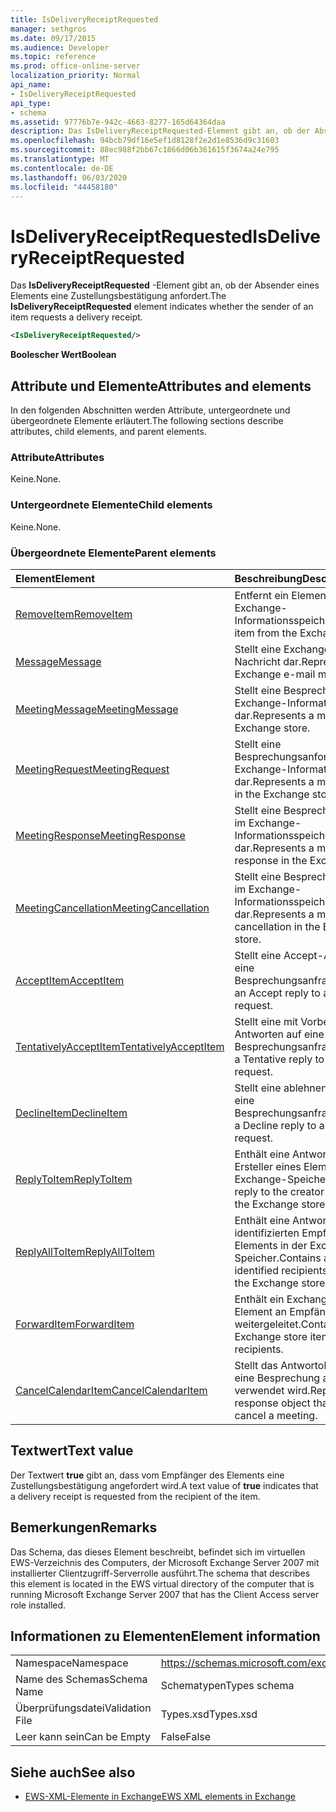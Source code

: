 ```yaml
---
title: IsDeliveryReceiptRequested
manager: sethgros
ms.date: 09/17/2015
ms.audience: Developer
ms.topic: reference
ms.prod: office-online-server
localization_priority: Normal
api_name:
- IsDeliveryReceiptRequested
api_type:
- schema
ms.assetid: 97776b7e-942c-4663-8277-165d64364daa
description: Das IsDeliveryReceiptRequested-Element gibt an, ob der Absender eines Elements eine Zustellungsbestätigung anfordert.
ms.openlocfilehash: 94bcb79df16e5ef1d8128f2e2d1e8536d9c31603
ms.sourcegitcommit: 88ec988f2bb67c1866d06b361615f3674a24e795
ms.translationtype: MT
ms.contentlocale: de-DE
ms.lasthandoff: 06/03/2020
ms.locfileid: "44458180"
---
```

# <a name="isdeliveryreceiptrequested"></a><span data-ttu-id="0106a-103">IsDeliveryReceiptRequested</span><span class="sxs-lookup"><span data-stu-id="0106a-103">IsDeliveryReceiptRequested</span></span>

<span data-ttu-id="0106a-104">Das **IsDeliveryReceiptRequested** -Element gibt an, ob der Absender eines Elements eine Zustellungsbestätigung anfordert.</span><span class="sxs-lookup"><span data-stu-id="0106a-104">The **IsDeliveryReceiptRequested** element indicates whether the sender of an item requests a delivery receipt.</span></span> 
  
```xml
<IsDeliveryReceiptRequested/>
```

 <span data-ttu-id="0106a-105">**Boolescher Wert**</span><span class="sxs-lookup"><span data-stu-id="0106a-105">**Boolean**</span></span>
## <a name="attributes-and-elements"></a><span data-ttu-id="0106a-106">Attribute und Elemente</span><span class="sxs-lookup"><span data-stu-id="0106a-106">Attributes and elements</span></span>

<span data-ttu-id="0106a-107">In den folgenden Abschnitten werden Attribute, untergeordnete und übergeordnete Elemente erläutert.</span><span class="sxs-lookup"><span data-stu-id="0106a-107">The following sections describe attributes, child elements, and parent elements.</span></span>
  
### <a name="attributes"></a><span data-ttu-id="0106a-108">Attribute</span><span class="sxs-lookup"><span data-stu-id="0106a-108">Attributes</span></span>

<span data-ttu-id="0106a-109">Keine.</span><span class="sxs-lookup"><span data-stu-id="0106a-109">None.</span></span>
  
### <a name="child-elements"></a><span data-ttu-id="0106a-110">Untergeordnete Elemente</span><span class="sxs-lookup"><span data-stu-id="0106a-110">Child elements</span></span>

<span data-ttu-id="0106a-111">Keine.</span><span class="sxs-lookup"><span data-stu-id="0106a-111">None.</span></span>
  
### <a name="parent-elements"></a><span data-ttu-id="0106a-112">Übergeordnete Elemente</span><span class="sxs-lookup"><span data-stu-id="0106a-112">Parent elements</span></span>

|<span data-ttu-id="0106a-113">**Element**</span><span class="sxs-lookup"><span data-stu-id="0106a-113">**Element**</span></span>|<span data-ttu-id="0106a-114">**Beschreibung**</span><span class="sxs-lookup"><span data-stu-id="0106a-114">**Description**</span></span>|
|:-----|:-----|
|[<span data-ttu-id="0106a-115">RemoveItem</span><span class="sxs-lookup"><span data-stu-id="0106a-115">RemoveItem</span></span>](removeitem.md) <br/> |<span data-ttu-id="0106a-116">Entfernt ein Element aus dem Exchange-Informationsspeicher.</span><span class="sxs-lookup"><span data-stu-id="0106a-116">Removes an item from the Exchange store.</span></span>  <br/> |
|[<span data-ttu-id="0106a-117">Message</span><span class="sxs-lookup"><span data-stu-id="0106a-117">Message</span></span>](message-ex15websvcsotherref.md) <br/> |<span data-ttu-id="0106a-118">Stellt eine Exchange-E-Mail-Nachricht dar.</span><span class="sxs-lookup"><span data-stu-id="0106a-118">Represents an Exchange e-mail message.</span></span>  <br/> |
|[<span data-ttu-id="0106a-119">MeetingMessage</span><span class="sxs-lookup"><span data-stu-id="0106a-119">MeetingMessage</span></span>](meetingmessage.md) <br/> |<span data-ttu-id="0106a-120">Stellt eine Besprechung im Exchange-Informationsspeicher dar.</span><span class="sxs-lookup"><span data-stu-id="0106a-120">Represents a meeting in the Exchange store.</span></span>  <br/> |
|[<span data-ttu-id="0106a-121">MeetingRequest</span><span class="sxs-lookup"><span data-stu-id="0106a-121">MeetingRequest</span></span>](meetingrequest.md) <br/> |<span data-ttu-id="0106a-122">Stellt eine Besprechungsanforderung im Exchange-Informationsspeicher dar.</span><span class="sxs-lookup"><span data-stu-id="0106a-122">Represents a meeting request in the Exchange store.</span></span>  <br/> |
|[<span data-ttu-id="0106a-123">MeetingResponse</span><span class="sxs-lookup"><span data-stu-id="0106a-123">MeetingResponse</span></span>](meetingresponse.md) <br/> |<span data-ttu-id="0106a-124">Stellt eine Besprechungsantwort im Exchange-Informationsspeicher dar.</span><span class="sxs-lookup"><span data-stu-id="0106a-124">Represents a meeting response in the Exchange store.</span></span>  <br/> |
|[<span data-ttu-id="0106a-125">MeetingCancellation</span><span class="sxs-lookup"><span data-stu-id="0106a-125">MeetingCancellation</span></span>](meetingcancellation.md) <br/> |<span data-ttu-id="0106a-126">Stellt eine Besprechungsabsage im Exchange-Informationsspeicher dar.</span><span class="sxs-lookup"><span data-stu-id="0106a-126">Represents a meeting cancellation in the Exchange store.</span></span>  <br/> |
|[<span data-ttu-id="0106a-127">AcceptItem</span><span class="sxs-lookup"><span data-stu-id="0106a-127">AcceptItem</span></span>](acceptitem.md) <br/> |<span data-ttu-id="0106a-128">Stellt eine Accept-Antwort auf eine Besprechungsanfrage.</span><span class="sxs-lookup"><span data-stu-id="0106a-128">Represents an Accept reply to a meeting request.</span></span>  <br/> |
|[<span data-ttu-id="0106a-129">TentativelyAcceptItem</span><span class="sxs-lookup"><span data-stu-id="0106a-129">TentativelyAcceptItem</span></span>](tentativelyacceptitem.md) <br/> |<span data-ttu-id="0106a-130">Stellt eine mit Vorbehalt Antworten auf eine Besprechungsanfrage.</span><span class="sxs-lookup"><span data-stu-id="0106a-130">Represents a Tentative reply to a meeting request.</span></span>  <br/> |
|[<span data-ttu-id="0106a-131">DeclineItem</span><span class="sxs-lookup"><span data-stu-id="0106a-131">DeclineItem</span></span>](declineitem.md) <br/> |<span data-ttu-id="0106a-132">Stellt eine ablehnen Antwort auf eine Besprechungsanfrage.</span><span class="sxs-lookup"><span data-stu-id="0106a-132">Represents a Decline reply to a meeting request.</span></span>  <br/> |
|[<span data-ttu-id="0106a-133">ReplyToItem</span><span class="sxs-lookup"><span data-stu-id="0106a-133">ReplyToItem</span></span>](replytoitem.md) <br/> |<span data-ttu-id="0106a-134">Enthält eine Antwort an den Ersteller eines Elements in der Exchange-Speicher.</span><span class="sxs-lookup"><span data-stu-id="0106a-134">Contains a reply to the creator of an item in the Exchange store.</span></span>  <br/> |
|[<span data-ttu-id="0106a-135">ReplyAllToItem</span><span class="sxs-lookup"><span data-stu-id="0106a-135">ReplyAllToItem</span></span>](replyalltoitem.md) <br/> |<span data-ttu-id="0106a-136">Enthält eine Antwort an alle identifizierten Empfänger eines Elements in der Exchange-Speicher.</span><span class="sxs-lookup"><span data-stu-id="0106a-136">Contains a reply to all identified recipients of an item in the Exchange store.</span></span>  <br/> |
|[<span data-ttu-id="0106a-137">ForwardItem</span><span class="sxs-lookup"><span data-stu-id="0106a-137">ForwardItem</span></span>](forwarditem.md) <br/> |<span data-ttu-id="0106a-138">Enthält ein Exchange-Speicher-Element an Empfänger weitergeleitet.</span><span class="sxs-lookup"><span data-stu-id="0106a-138">Contains an Exchange store item to forward to recipients.</span></span>  <br/> |
|[<span data-ttu-id="0106a-139">CancelCalendarItem</span><span class="sxs-lookup"><span data-stu-id="0106a-139">CancelCalendarItem</span></span>](cancelcalendaritem.md) <br/> |<span data-ttu-id="0106a-140">Stellt das Antwortobjekt, das Sie eine Besprechung absagen verwendet wird.</span><span class="sxs-lookup"><span data-stu-id="0106a-140">Represents the response object that is used to cancel a meeting.</span></span>  <br/> |
   
## <a name="text-value"></a><span data-ttu-id="0106a-141">Textwert</span><span class="sxs-lookup"><span data-stu-id="0106a-141">Text value</span></span>

<span data-ttu-id="0106a-142">Der Textwert **true** gibt an, dass vom Empfänger des Elements eine Zustellungsbestätigung angefordert wird.</span><span class="sxs-lookup"><span data-stu-id="0106a-142">A text value of **true** indicates that a delivery receipt is requested from the recipient of the item.</span></span> 
  
## <a name="remarks"></a><span data-ttu-id="0106a-143">Bemerkungen</span><span class="sxs-lookup"><span data-stu-id="0106a-143">Remarks</span></span>

<span data-ttu-id="0106a-144">Das Schema, das dieses Element beschreibt, befindet sich im virtuellen EWS-Verzeichnis des Computers, der Microsoft Exchange Server 2007 mit installierter Clientzugriff-Serverrolle ausführt.</span><span class="sxs-lookup"><span data-stu-id="0106a-144">The schema that describes this element is located in the EWS virtual directory of the computer that is running Microsoft Exchange Server 2007 that has the Client Access server role installed.</span></span>
  
## <a name="element-information"></a><span data-ttu-id="0106a-145">Informationen zu Elementen</span><span class="sxs-lookup"><span data-stu-id="0106a-145">Element information</span></span>

|||
|:-----|:-----|
|<span data-ttu-id="0106a-146">Namespace</span><span class="sxs-lookup"><span data-stu-id="0106a-146">Namespace</span></span>  <br/> |https://schemas.microsoft.com/exchange/services/2006/types  <br/> |
|<span data-ttu-id="0106a-147">Name des Schemas</span><span class="sxs-lookup"><span data-stu-id="0106a-147">Schema Name</span></span>  <br/> |<span data-ttu-id="0106a-148">Schematypen</span><span class="sxs-lookup"><span data-stu-id="0106a-148">Types schema</span></span>  <br/> |
|<span data-ttu-id="0106a-149">Überprüfungsdatei</span><span class="sxs-lookup"><span data-stu-id="0106a-149">Validation File</span></span>  <br/> |<span data-ttu-id="0106a-150">Types.xsd</span><span class="sxs-lookup"><span data-stu-id="0106a-150">Types.xsd</span></span>  <br/> |
|<span data-ttu-id="0106a-151">Leer kann sein</span><span class="sxs-lookup"><span data-stu-id="0106a-151">Can be Empty</span></span>  <br/> |<span data-ttu-id="0106a-152">False</span><span class="sxs-lookup"><span data-stu-id="0106a-152">False</span></span>  <br/> |
   
## <a name="see-also"></a><span data-ttu-id="0106a-153">Siehe auch</span><span class="sxs-lookup"><span data-stu-id="0106a-153">See also</span></span>



- [<span data-ttu-id="0106a-154">EWS-XML-Elemente in Exchange</span><span class="sxs-lookup"><span data-stu-id="0106a-154">EWS XML elements in Exchange</span></span>](ews-xml-elements-in-exchange.md)

